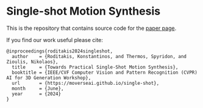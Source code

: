 # Single-shot Motion Synthesis

This is the repository that contains source code for the [paper page](https://moverseai.github.io/single-shot).

If you find our work useful please cite:
```
@inproceedings{roditakis2024singleshot,
  author    = {Roditakis, Konstantinos, and Thermos, Spyridon, and Zioulis, Nikolaos},
  title     = {Towards Practical Single-Shot Motion Synthesis},
  booktitle = {IEEE/CVF Computer Vision and Pattern Recognition (CVPR) AI for 3D Generation Workshop},
  url       = {https://moverseai.github.io/single-shot},
  month     = {June},
  year      = {2024}  
}
```
